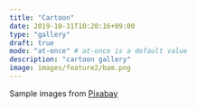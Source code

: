 ```yaml
---
title: "Cartoon"
date: 2019-10-31T10:20:16+09:00
type: "gallery"
draft: true
mode: "at-once" # at-once is a default value
description: "cartoon gallery"
image: images/feature2/bam.png
---
```


Sample images from [Pixabay](https://pixabay.com)
